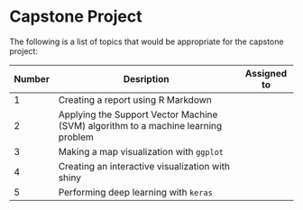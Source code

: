 
# Capstone Project

The following is a list of topics that would be appropriate for the capstone project:

Number | Desription | Assigned to
-------|------------| -----------
1 | Creating a report using R Markdown | 
2 | Applying the Support Vector Machine (SVM) algorithm to a machine learning problem |
3 | Making a map visualization with `ggplot` |
4 | Creating an interactive visualization with shiny | 
5 | Performing deep learning with `keras` |


